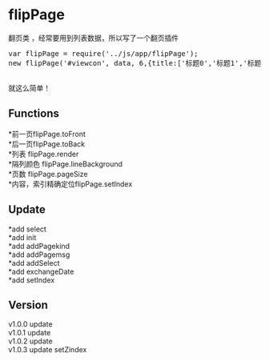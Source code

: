 # flipPage

翻页类 ，经常要用到列表数据，所以写了一个翻页插件<br />
<pre>
var flipPage = require('../js/app/flipPage');
new flipPage('#viewcon', data, 6,{title:['标题0','标题1','标题2']});<br />
</pre>
就这么简单！<br />

Functions
-----------------------------------------------------
*前一页flipPage.toFront<br />
*后一页flipPage.toBack<br />
*列表 flipPage.render<br />
*隔列颜色 flipPage.lineBackground<br />
*页数 flipPage.pageSize<br />
*内容，索引精确定位flipPage.setIndex<br />

Update
------------------------------------------------------
*add select<br />
*add init<br />
*add addPagekind<br />
*add addPagemsg<br />
*add addSelect<br />
*add exchangeDate<br />
*add setIndex<br />

Version 
------------------------------------------------------
v1.0.0 update<br />
v1.0.1 update<br />
v1.0.2 update <br />
v1.0.3 update setZindex <br />
